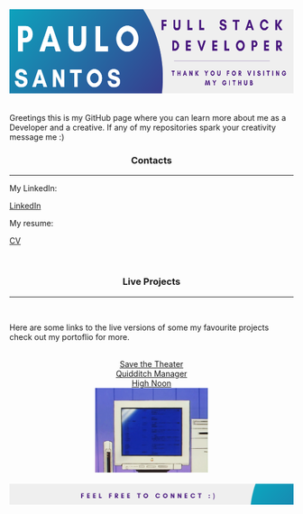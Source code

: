 <div align="center"><img src="/Github_Banner.png" alt="A banner that introduces the user Paulo Santos" height="150px" /></div>
<br>
<p>Greetings this is my GitHub page where you can learn more about me as a Developer and a creative.
If any of my repositories spark your creativity message me :) </p>
<h3 align="center">Contacts</h3>
<hr>
 <div> 
<!--  <a href="https://www.linkedin.com/in/paulo-j-santos/" target="_blank"><img src="/[removal.ai]_tmp-6167364925eeb.png" alt="linked in icon" height="75px" target="_blank"> </a>  -->
<p>My LinkedIn: <a href="https://www.linkedin.com/in/paulo-j-santos/" target="_blank"><p>LinkedIn</p></a></p>  
  </div>
  <div> 
<!--  <a href="https://www.canva.com/design/DAErfI6CH8g/7mgDgCLMeK0VJj9Bq58mKg/view?utm_content=DAErfI6CH8g&utm_campaign=designshare&utm_medium=link&utm_source=sharebutton" target="_blank"><img src="/CV-removebg-preview.png" alt="linked in icon" height="75px" target="_blank"></a>  -->
<p>My resume:  <a href="https://www.canva.com/design/DAErfI6CH8g/7mgDgCLMeK0VJj9Bq58mKg/view?utm_content=DAErfI6CH8g&utm_campaign=designshare&utm_medium=link&utm_source=sharebutton" target="_blank"><p>CV</p> </a></p>

<br>
<h3 align="center">Live Projects</h3>
<hr>
<br>
    <p>Here are some links to the live versions of  some my favourite projects check out my portoflio for more.</p>
<br>
<div align="center">
  <a href="https://savethetheatre2021.netlify.app/" target="_blank">Save the Theater</a> 
  <br>
  <a href="https://quidditch-manager-project.herokuapp.com/" target="_blank">Quidditch Manager</a>
  <br>
  <a href="https://highnoontimetracker.netlify.app/" target="_blank">High Noon</a>
  </div> 
<div align="center">
 <img src="/7577b71b1fa613d0032e31fbafb0bdcc.gif" height="150px" alt="A computer flahsing" /> 
  </div> 
<br>
<img src="/Github_Footer.png " alt="A Footer inviting visitors to connect" /> 
